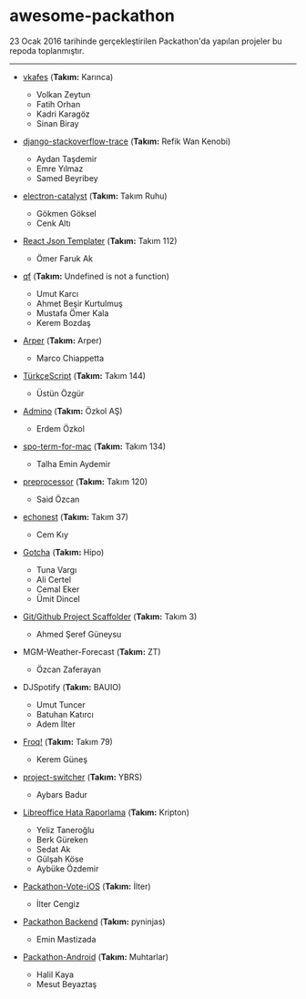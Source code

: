 awesome-packathon
===================

23 Ocak 2016 tarihinde gerçekleştirilen Packathon'da yapılan projeler bu repoda toplanmıştır.

----------

- [vkafes](https://github.com/fatihorhan/vkafes) (**Takım:** Karınca)
	- Volkan Zeytun
	- Fatih Orhan
	- Kadri Karagöz
	- Sinan Biray

- [django-stackoverflow-trace](https://github.com/emre/django-stackoverflow-trace) (**Takım:** Refik Wan Kenobi)
	- Aydan Taşdemir
	- Emre Yılmaz
	- Samed Beyribey

- [electron-catalyst](https://github.com/gokmen/electron-catalyst) (**Takım:** Takım Ruhu)
	- Gökmen Göksel
	- Cenk Altı

- [React Json Templater](https://github.com/omerak/react-json-templater) (**Takım:** Takım 112)
	- Ömer Faruk Ak

- [qf](https://github.com/krmbzds/qf) (**Takım:** Undefined is not a function)
	- Umut Karcı
	- Ahmet Beşir Kurtulmuş
	- Mustafa Ömer Kala
	- Kerem Bozdaş

- [Arper](https://github.com/lambdacomplete/arper) (**Takım:** Arper)
	- Marco Chiappetta

- [TürkçeScript](https://github.com/ustun/turkcescript) (**Takım:** Takım 144)
	- Üstün Özgür

- [Admino](https://github.com/erdemozkol/admino) (**Takım:** Özkol AŞ)
	- Erdem Özkol

- [spo-term-for-mac](https://github.com/cayicenadam/spo-term-for-mac) (**Takım:** Takım 134)
	- Talha Emin Aydemir

- [preprocessor](https://github.com/s/preprocessor) (**Takım:** Takım 120)
	- Said Özcan

- [echonest](https://github.com/cemkiy/echonest) (**Takım:** Takım 37)
	- Cem Kıy

- [Gotcha](https://github.com/hipo/gotcha) (**Takım:** Hipo)
	- Tuna Vargı
	- Ali Certel
	- Cemal Eker
	- Ümit Dincel

- [Git/Github Project Scaffolder](https://github.com/guneysus/packathon2016) (**Takım:** Takım 3)
	- Ahmed Şeref Güneysu

- MGM-Weather-Forecast (**Takım:** ZT)
	- Özcan Zaferayan

- DJSpotify (**Takım:** BAUIO)
	- Umut Tuncer
	- Batuhan Katırcı
	- Adem İlter

- [Froq!](https://github.com/froq/froq) (**Takım:** Takım 79)
	- Kerem Güneş

- [project-switcher](https://github.com/ybrs/project-switcher) (**Takım:** YBRS)
	- Aybars Badur

- [Libreoffice Hata Raporlama](https://github.com/COMU/core/tree/kripton) (**Takım:** Kripton)
	- Yeliz Taneroğlu
	- Berk Güreken
	- Sedat Ak
	- Gülşah Köse
	- Aybüke Özdemir

- [Packathon-Vote-iOS](https://github.com/iltercengiz/Packathon.iOS) (**Takım:** İlter)
	- İlter Cengiz

- [Packathon Backend](https://github.com/pyninjas/packathon-backend) (**Takım:** pyninjas)
	 - Emin Mastizada

- [Packathon-Android](https://github.com/pyninjas/packathon-android) (**Takım:** Muhtarlar)
	- Halil Kaya
	- Mesut Beyaztaş

